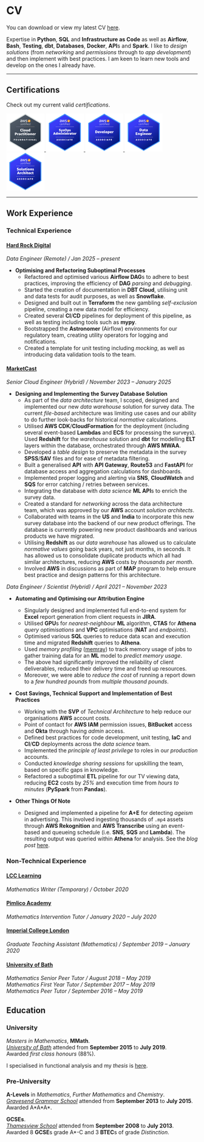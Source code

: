 # CV

You can download or view my latest CV [here](../../assets/cv/pdf/cv_latest.pdf).

Expertise in **Python**, **SQL** and **Infrastructure as Code** as well as **Airflow**, **Bash**, **Testing**, **dbt**, **Databases**, **Docker**, **API**s and **Spark**.
I like to _design solutions_ (from _networking_ and _permissions_ through to _app development_) and then implement with best practices.
I am keen to learn new tools and develop on the ones I already have.

---

## Certifications

Check out my current valid _certifications_.

<p>
<a href="https://www.credly.com/badges/0a055cad-6cd3-45a2-b1dd-04ad6455321e/public_url" target="_blank">
  <img src="../../assets/cv/certifications/aws-certified-cloud-practitioner.png" alt="AWS Cloud Practitioner Badge" width="100" />
</a>
<a href="https://www.credly.com/badges/4cce11a0-f720-4646-8c03-c2c8e1a3ce8a/public_url" target="_blank">
  <img src="../../assets/cv/certifications/aws-certified-sysops-administrator-associate.png" alt="AWS SysOps Administrator Associate Badge" width="100" />
</a>
<a href="https://www.credly.com/badges/3f1053f3-d646-4709-933d-b0ce9b6e8c52/public_url" target="_blank">
  <img src="../../assets/cv/certifications/aws-certified-developer-associate.png" alt="AWS Developer Associate Badge" width="100" />
</a>
<a href="https://www.credly.com/badges/4433d096-c5a2-44e0-8336-8734fb5e4556/public_url" target="_blank">
  <img src="../../assets/cv/certifications/aws-certified-data-engineer-associate.png" alt="AWS Data Engineer Associate Badge" width="100" />
</a>
<a href="https://www.credly.com/badges/221fd7b9-0faa-48b2-ba38-3b411a9912d3/public_url" target="_blank">
  <img src="../../assets/cv/certifications/aws-certified-solutions-architect-associate.png" alt="AWS Solutions Architect Associate Badge" width="100" />
</a>
</p>

---

## Work Experience
### Technical Experience

#### [Hard Rock Digital](https://www.hardrockdigital.com)

*Data Engineer (Remote) / Jan 2025 – present*  

- **Optimising and Refactoring Suboptimal Processes**
    - Refactored and optimised various **Airflow DAG**s to adhere to best practices, improving the efficiency of **DAG** _parsing_ and _debugging_.
    - Started the creation of documentation in **DBT Cloud**, utilising unit and data tests for audit purposes, as well as **Snowflake**.
    - Designed and built out in **Terraform** the new gambling _self-exclusion_ pipeline, creating a new data model for efficiency.
    - Created several **CI**/**CD** pipelines for deployment of this pipeline, as well as testing including tools such as **mypy**.
    - Bootstrapped the **Astronomer** (Airflow) environments for our regulatory team, creating utility operators for logging and notifications.
    - Created a template for unit testing including _mocking_, as well as introducing data validation tools to the team.


#### [MarketCast](https://marketcast.com)

*Senior Cloud Engineer (Hybrid) / November 2023 – January 2025*  

- **Designing and Implementing the Survey Database Solution**
    - As part of the _data architecture_ team, I scoped, designed and implemented our new _data warehouse_ solution for survey data.
      The current _file-based_ architecture was limiting use cases and our ability to do further look-backs for historical _normative_ calculations.
    - Utilised **AWS CDK**/**CloudFormation** for the deployment (including several event-based **Lambdas** and **ECS** for processing the surveys).
      Used **Redshift** for the _warehouse_ solution and **dbt** for modelling **ELT** layers within the database, orchestrated through **AWS MWAA**.
    - Developed a _table design_ to preserve the metadata in the survey **SPSS**/**SAV** files and for ease of metadata filtering.
    - Built a generalised **API** with **API Gateway**, **Route53** and **FastAPI** for database access and aggregation calculations for dashboards.
    - Implemented proper logging and alerting via **SNS**, **CloudWatch** and **SQS** for error catching / retries between services.
    - Integrating the database with _data science_ **ML API**s to enrich the survey data.
    - Created a standard for _networking_ across the data architecture team, which was approved by our **AWS** account _solution architects_.
    - Collaborated with teams in the **US** and **India** to incorporate this new survey database into the backend of our new product offerings.
      The database is currently powering new product dashboards and various products we have migrated.
    - Utilising **Redshift** as our _data warehouse_ has allowed us to calculate _normative values_ going back years, not just months, in seconds.
      It has allowed us to consolidate duplicate products which all had similar architectures, reducing **AWS** costs by _thousands per month_.
    - Involved **AWS** in discussions as part of **MAP** program to help ensure best practice and design patterns for this architecture.

*Data Engineer / Scientist (Hybrid) / April 2021 – November 2023*  

- **Automating and Optimising our Attribution Engine**
    - Singularly designed and implemented full end-to-end system for **Excel** report generation from client requests in **JIRA**.
    - Utilised **GPU**s for _nearest-neighbour_ **ML** algorithm, **CTAS** for **Athena** _query optimisations_ and **VPC** optimisations (**NAT** and _endpoints_).
    - Optimised various **SQL** queries to reduce data scan and execution time and migrated **Redshift** queries to **Athena**.
    - Used _memory profiling_ ([memray](https://github.com/bloomberg/memray)) to track memory usage of jobs to gather training data for an **ML** model to _predict memory usage_.
    - The above had significantly improved the reliability of client deliverables, reduced their delivery time and freed up resources.
    - Moreover, we were able to _reduce the cost_ of running a report down to a _few hundred pounds_ from _multiple thousand pounds_.

- **Cost Savings, Technical Support and Implementation of Best Practices**
    - Working with the **SVP** of _Technical Architecture_ to help reduce our organisations **AWS** account costs.
    - Point of contact for **AWS IAM** permission issues, **BitBucket** access and **Okta** through having _admin_ access.
    - Defined best practices for code development, unit testing, **IaC** and **CI**/**CD** deployments across the _data science_ team.
    - Implemented the _principle of least privilege_ to roles in our _production_ accounts.
    - Conducted _knowledge sharing sessions_ for upskilling the team, based on specific gaps in knowledge.
    - Refactored a suboptimal **ETL** pipeline for our TV viewing data, reducing **EC2** costs by _25%_ and execution time from _hours to minutes_ (**PySpark** from **Pandas**).

- **Other Things Of Note**
    - Designed and implemented a pipeline for **A+E** for detecting _ageism_ in advertising.
      This involved ingesting thousands of `.mp4` assets through **AWS Rekognition** and **AWS Transcribe** using an event-based and queueing schedule (i.e. **SNS**, **SQS** and **Lambda**).
      The resulting output was queried within **Athena** for analysis. 
      See the _blog post_ [here](https://www.mediavillage.com/article/ae-research-why-older-adults-matter-to-advertisers/print/).


### Non-Technical Experience

#### [LCC Learning](https://www.lcc-learning.com)

*Mathematics Writer (Temporary) / October 2020*  

#### [Pimlico Academy](https://www.pimlico.futureacademies.org)

*Mathematics Intervention Tutor / January 2020 – July 2020*  

#### [Imperial College London](https://www.imperial.ac.uk)

*Graduate Teaching Assistant (Mathematics) / September 2019 – January 2020*

#### [University of Bath](https://marketcast.com)

*Mathematics Senior Peer Tutor / August 2018 – May 2019* </br>
*Mathematics First Year Tutor / September 2017 – May 2019* </br>
*Mathematics Peer Tutor / September 2016 – May 2019*


## Education

### University

_Masters in Mathematics_, **MMath**.</br>
[_University of Bath_](https://www.bath.ac.uk) attended from **September 2015** to **July 2019**.</br>
Awarded _first class honours_ (88%).

I specialised in functional analysis and my _thesis_ is [here](../../assets/cv/pdf/math_thesis.pdf).

### Pre-University

**A-Levels** in _Mathematics_, _Further Mathematics_ and _Chemistry_.</br>
[_Gravesend Grammar School_](https://gravesendgrammar.com) attended from **September 2013** to **July 2015**.</br>
Awarded A\*A\*A\*.

**GCSEs**.</br>
[_Thamesview School_](https://www.thamesviewsch.co.uk) attended from **September 2008** to **July 2013**.</br>
Awarded 8 **GCSE**s grade A\*-C and 3 **BTEC**s of grade _Distinction_.
